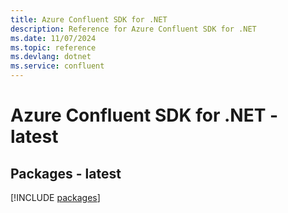 ```yaml
---
title: Azure Confluent SDK for .NET
description: Reference for Azure Confluent SDK for .NET
ms.date: 11/07/2024
ms.topic: reference
ms.devlang: dotnet
ms.service: confluent
---
```

# Azure Confluent SDK for .NET - latest
## Packages - latest
[!INCLUDE [packages](confluent-index.md)]
